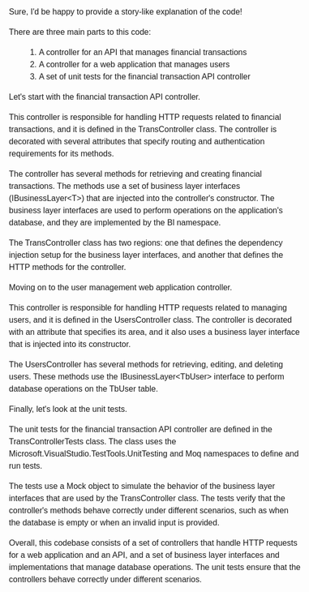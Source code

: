<html>
  <head>
    <title>Code Explanation</title>
    <style>
      body {
        font-family: Arial, sans-serif;
        font-size: 16px;
        line-height: 1.5;
      }
      ol {
        list-style-type: decimal;
        margin-left: 2em;
      }
    </style>
  </head>
  <body>
    <p>Sure, I'd be happy to provide a story-like explanation of the code!</p>
    <p>There are three main parts to this code:</p>
    <ol>
      <li>A controller for an API that manages financial transactions</li>
      <li>A controller for a web application that manages users</li>
      <li>A set of unit tests for the financial transaction API controller</li>
    </ol>
    <p>Let's start with the financial transaction API controller.</p>
    <p>This controller is responsible for handling HTTP requests related to financial transactions, and it is defined in the TransController class. The controller is decorated with several attributes that specify routing and authentication requirements for its methods.</p>
    <p>The controller has several methods for retrieving and creating financial transactions. The methods use a set of business layer interfaces (IBusinessLayer&lt;T&gt;) that are injected into the controller's constructor. The business layer interfaces are used to perform operations on the application's database, and they are implemented by the Bl namespace.</p>
    <p>The TransController class has two regions: one that defines the dependency injection setup for the business layer interfaces, and another that defines the HTTP methods for the controller.</p>
    <p>Moving on to the user management web application controller.</p>
    <p>This controller is responsible for handling HTTP requests related to managing users, and it is defined in the UsersController class. The controller is decorated with an attribute that specifies its area, and it also uses a business layer interface that is injected into its constructor.</p>
    <p>The UsersController has several methods for retrieving, editing, and deleting users. These methods use the IBusinessLayer&lt;TbUser&gt; interface to perform database operations on the TbUser table.</p>
    <p>Finally, let's look at the unit tests.</p>
    <p>The unit tests for the financial transaction API controller are defined in the TransControllerTests class. The class uses the Microsoft.VisualStudio.TestTools.UnitTesting and Moq namespaces to define and run tests.</p>
    <p>The tests use a Mock object to simulate the behavior of the business layer interfaces that are used by the TransController class. The tests verify that the controller's methods behave correctly under different scenarios, such as when the database is empty or when an invalid input is provided.</p>
    <p>Overall, this codebase consists of a set of controllers that handle HTTP requests for a web application and an API, and a set of business layer interfaces and implementations that manage database operations. The unit tests ensure that the controllers behave correctly under different scenarios.</p>
  </body>
</html>
